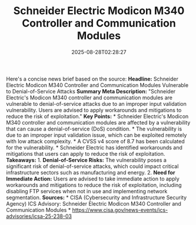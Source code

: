 ﻿---
title: "Schneider Electric Modicon M340 Controller and Communication Modules "
date: "2025-08-28T02:28:27"
category: "Markets"
summary: ""
slug: "schneider electric modicon m340 controller and communication"
source_urls:
  - "https://www.cisa.gov/news-events/ics-advisories/icsa-25-238-03"
seo:
  title: "Schneider Electric Modicon M340 Controller and Communication Modules  | Hash n Hedge"
  description: ""
  keywords: ["news", "markets", "brief"]
---
Here's a concise news brief based on the source:  **Headline:** Schneider Electric Modicon M340 Controller and Communication Modules Vulnerable to Denial-of-Service Attacks  **Summary Meta Description:** "Schneider Electric's Modicon M340 controller and communication modules are vulnerable to denial-of-service attacks due to an improper input validation vulnerability. Users are advised to apply workarounds and mitigations to reduce the risk of exploitation."  **Key Points:**  * Schneider Electric's Modicon M340 controller and communication modules are affected by a vulnerability that can cause a denial-of-service (DoS) condition. * The vulnerability is due to an improper input validation issue, which can be exploited remotely with low attack complexity. * A CVSS v4 score of 8.7 has been calculated for the vulnerability. * Schneider Electric has identified workarounds and mitigations that users can apply to reduce the risk of exploitation.  **Takeaways:**  1. **Denial-of-Service Risks:** The vulnerability poses a significant risk of denial-of-service attacks, which could impact critical infrastructure sectors such as manufacturing and energy. 2. **Need for Immediate Action:** Users are advised to take immediate action to apply workarounds and mitigations to reduce the risk of exploitation, including disabling FTP services when not in use and implementing network segmentation.  **Sources:**  * CISA (Cybersecurity and Infrastructure Security Agency) ICS Advisory: Schneider Electric Modicon M340 Controller and Communication Modules * https://www.cisa.gov/news-events/ics-advisories/icsa-25-238-03 
